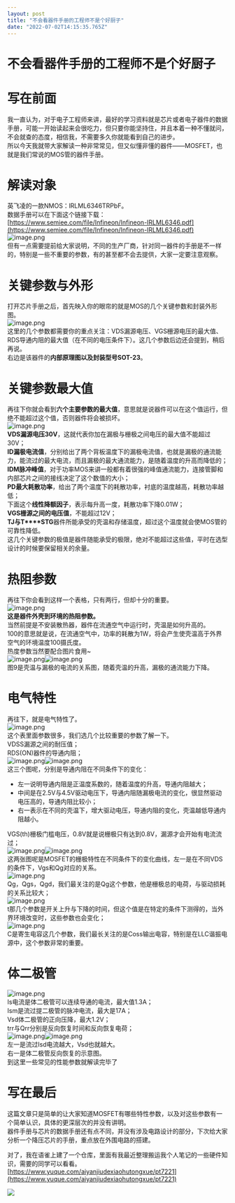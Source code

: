 ```yaml
---
layout: post
title: "不会看器件手册的工程师不是个好厨子"
date: "2022-07-02T14:15:35.765Z"
---
```

不会看器件手册的工程师不是个好厨子
=================

写在前面
====

我一直认为，对于电子工程师来讲，最好的学习资料就是芯片或者电子器件的数据手册，可能一开始读起来会很吃力，但只要你能坚持住，并且本着一种不懂就问，不会就查的态度，相信我，不需要多久你就能看到自己的进步。  
所以今天我就带大家解读一种非常常见，但又似懂非懂的器件——MOSFET，也就是我们常说的MOS管的器件手册。

解读对象
====

英飞凌的一款NMOS：lRLML6346TRPbF。  
数据手册可以在下面这个链接下载：[https://www.semiee.com/file/Infineon/Infineon-IRLML6346.pdf](https://www.semiee.com/file/Infineon/Infineon-IRLML6346.pdf)  
![image.png](https://cdn.nlark.com/yuque/0/2022/png/29409159/1656642235428-3f01b2b2-b320-4c1d-8a79-7b421028e424.png#clientId=u4df09f80-82ba-4&crop=0&crop=0&crop=1&crop=1&from=paste&height=184&id=u62d7b196&margin=%5Bobject%20Object%5D&name=image.png&originHeight=184&originWidth=995&originalType=binary&ratio=1&rotation=0&showTitle=false&size=19693&status=done&style=none&taskId=ud0b51acd-ec18-4f60-8b0b-e3400048f98&title=&width=995)  
但有一点需要提前给大家说明，不同的生产厂商，针对同一器件的手册是不一样的，特别是一些不重要的参数，有的甚至都不会去提供，大家一定要注意观察。

关键参数与外形
=======

打开芯片手册之后，首先映入你的眼帘的就是MOS的几个关键参数和封装外形图。  
![image.png](https://cdn.nlark.com/yuque/0/2022/png/29409159/1656642817085-ef843b0f-ff65-4040-b95b-ff54f146a5c8.png#clientId=u4df09f80-82ba-4&crop=0&crop=0&crop=1&crop=1&from=paste&height=223&id=u08d99a1d&margin=%5Bobject%20Object%5D&name=image.png&originHeight=357&originWidth=900&originalType=binary&ratio=1&rotation=0&showTitle=false&size=93475&status=done&style=none&taskId=uf697019c-ede7-4582-a9dd-697facf1680&title=&width=562)  
这里的几个参数都需要你的重点关注：VDS漏源电压、VGS栅源电压的最大值、RDS导通内阻的最大值（在不同的电压条件下）。这几个参数后边还会提到，稍后再说。  
右边是该器件的**内部原理图以及封装型号SOT-23**。

关键参数最大值
=======

再往下你就会看到**六个主要参数的最大值**，意思就是说器件可以在这个值运行，但绝不能超过这个值，否则器件将会被损坏。  
![image.png](https://cdn.nlark.com/yuque/0/2022/png/29409159/1656643534997-4bb42395-e925-46e3-ae26-096aada19ace.png#clientId=u4df09f80-82ba-4&crop=0&crop=0&crop=1&crop=1&from=paste&height=290&id=ud95e90f3&margin=%5Bobject%20Object%5D&name=image.png&originHeight=290&originWidth=882&originalType=binary&ratio=1&rotation=0&showTitle=false&size=73996&status=done&style=none&taskId=u49ca43e8-0ca0-40d5-8a74-1ffde8d779c&title=&width=882)  
**V****DS****漏源电压30V**，这就代表你加在漏极与栅极之间电压的最大值不能超过30V；  
**I****D****漏极电流值**，分别给出了两个背板温度下的漏极电流值，也就是漏极的通流能力，能流过的最大电流，而且漏极的最大通流能力，是随着温度的升高而降低的；  
**I****DM****脉冲峰值**，对于功率MOS来讲一般都有着很强的峰值通流能力，连接管脚和内部芯片之间的接线决定了这个数值的大小；  
**P****D****最大耗散功率**，给出了两个温度下的耗散功率，衬底的温度越高，耗散功率越低；  
下面这个**线性降额因子**，表示每升高一度，耗散功率下降0.01W；  
**V****GS****栅源之间的电压值**，不能超过12V；  
**T****J****与T\*\*\*\*STG**器件所能承受的壳温和存储温度，超过这个温度就会使MOS管的可靠性降低。  
这几个关键参数的极值是器件随能承受的极限，绝对不能超过这些值，平时在选型设计的时候要保留相关的余量。

热阻参数
====

再往下你会看到这样一个表格，只有两行，但却十分的重要。  
![image.png](https://cdn.nlark.com/yuque/0/2022/png/29409159/1656644539893-189de24c-66c4-4f17-829c-6739dd4cfb06.png#clientId=u4df09f80-82ba-4&crop=0&crop=0&crop=1&crop=1&from=paste&height=108&id=uff806b0d&margin=%5Bobject%20Object%5D&name=image.png&originHeight=108&originWidth=860&originalType=binary&ratio=1&rotation=0&showTitle=false&size=24892&status=done&style=none&taskId=u2e8c2f2a-e7e2-4430-8a34-23c8191029d&title=&width=860)  
**这是器件外壳到环境的热阻参数。**  
当然前提是不安装散热器，器件在流通空气中运行时，壳温是如何升高的。  
100的意思就是说，在流通空气中，功率的耗散为1W，将会产生使壳温高于外界空气的环境温度100摄氏度。  
热度参数当然要配合图片食用~  
![image.png](https://cdn.nlark.com/yuque/0/2022/png/29409159/1656644920114-634897cb-7693-4df7-9715-d5318f930b3a.png#clientId=u4df09f80-82ba-4&crop=0&crop=0&crop=1&crop=1&from=paste&height=279&id=ub6a24967&margin=%5Bobject%20Object%5D&name=image.png&originHeight=486&originWidth=448&originalType=binary&ratio=1&rotation=0&showTitle=false&size=33843&status=done&style=none&taskId=u52545143-debd-493f-8f91-594325c25d7&title=&width=257)![image.png](https://cdn.nlark.com/yuque/0/2022/png/29409159/1656644932224-94da7640-4aa7-4bb3-a396-2f6a85c959c6.png#clientId=u4df09f80-82ba-4&crop=0&crop=0&crop=1&crop=1&from=paste&height=234&id=u9ad17878&margin=%5Bobject%20Object%5D&name=image.png&originHeight=472&originWidth=919&originalType=binary&ratio=1&rotation=0&showTitle=false&size=116237&status=done&style=none&taskId=u6c84465b-d1b9-42f9-befc-cafc74811f4&title=&width=455)  
图9是壳温与漏极的电流的关系图，随着壳温的升高，漏极的通流能力下降。

电气特性
====

再往下，就是电气特性了。  
![image.png](https://cdn.nlark.com/yuque/0/2022/png/29409159/1656670078485-47055f68-007c-420c-ab65-6c98545d17bd.png#clientId=ude3eec65-2e8a-4&crop=0&crop=0&crop=1&crop=1&from=paste&height=471&id=u9f7a8e6b&margin=%5Bobject%20Object%5D&name=image.png&originHeight=589&originWidth=870&originalType=binary&ratio=1&rotation=0&showTitle=false&size=186590&status=done&style=none&taskId=u7696e5a4-5004-477f-b4e6-a29c611fa2a&title=&width=696)  
这个表里面参数很多，我们选几个比较重要的参数了解一下。  
VDSS漏源之间的耐压值；  
RDS(ON)器件的导通内阻；  
![image.png](https://cdn.nlark.com/yuque/0/2022/png/29409159/1656670749691-391c7385-9c79-4fc5-85b2-b36fe5ed5424.png#clientId=ude3eec65-2e8a-4&crop=0&crop=0&crop=1&crop=1&from=paste&height=209&id=u1e4286d2&margin=%5Bobject%20Object%5D&name=image.png&originHeight=523&originWidth=566&originalType=binary&ratio=1&rotation=0&showTitle=false&size=49456&status=done&style=none&taskId=u7a39ad70-3ee9-4204-8486-991c39aa6a0&title=&width=225.8000030517578)![image.png](https://cdn.nlark.com/yuque/0/2022/png/29409159/1656670784022-a54dabb8-9a53-4bab-807e-3388d5221089.png#clientId=ude3eec65-2e8a-4&crop=0&crop=0&crop=1&crop=1&from=paste&height=226&id=u2e6729d1&margin=%5Bobject%20Object%5D&name=image.png&originHeight=522&originWidth=1097&originalType=binary&ratio=1&rotation=0&showTitle=false&size=98180&status=done&style=none&taskId=u76dc67af-5fdf-41e8-9b2a-15e3a3afbea&title=&width=474)  
这三个图呢，分别是导通内阻在不同条件下的变化：

*   左一说明导通内阻是正温度系数的，随着温度的升高，导通内阻越大；
*   中间是在2.5V与4.5V驱动电压下，导通内阻随漏极电流的变化，很显然驱动电压高的，导通内阻比较小；
*   右一表示在不同的壳温下，增大驱动电压，导通内阻的变化，壳温越低导通内阻越小。

VGS(th)栅极门槛电压，0.8V就是说栅极只有达到0.8V，漏源才会开始有电流流过；  
![image.png](https://cdn.nlark.com/yuque/0/2022/png/29409159/1656671298742-17dc8dfd-19b4-4bf9-8277-60990cf1bdf8.png#clientId=ude3eec65-2e8a-4&crop=0&crop=0&crop=1&crop=1&from=paste&height=312&id=u6f142b16&margin=%5Bobject%20Object%5D&name=image.png&originHeight=509&originWidth=557&originalType=binary&ratio=1&rotation=0&showTitle=false&size=64961&status=done&style=none&taskId=u531fea63-a03a-4991-813e-272fa2b78a3&title=&width=341.6000061035156)![image.png](https://cdn.nlark.com/yuque/0/2022/png/29409159/1656671452464-01eadfdc-fb75-41b1-9c3c-3d77da647b98.png#clientId=ude3eec65-2e8a-4&crop=0&crop=0&crop=1&crop=1&from=paste&height=315&id=u0287f953&margin=%5Bobject%20Object%5D&name=image.png&originHeight=521&originWidth=554&originalType=binary&ratio=1&rotation=0&showTitle=false&size=51148&status=done&style=none&taskId=ud0f914bf-9080-4aff-859e-0a32c027a17&title=&width=335.20001220703125)  
这两张图呢是MOSFET的栅极特性在不同条件下的变化曲线，左一是在不同VDS的条件下，Vgs和Qg对应的关系。  
![image.png](https://cdn.nlark.com/yuque/0/2022/png/29409159/1656671748353-a93a2342-ab4f-4227-b50a-2ab658d1504c.png#clientId=ude3eec65-2e8a-4&crop=0&crop=0&crop=1&crop=1&from=paste&height=78&id=u51552a3e&margin=%5Bobject%20Object%5D&name=image.png&originHeight=98&originWidth=1074&originalType=binary&ratio=1&rotation=0&showTitle=false&size=30897&status=done&style=none&taskId=uf0eef416-aa2a-441f-85f3-879fcf46f0c&title=&width=859.2)  
Qg，Qgs，Qgd，我们最关注的是Qg这个参数，他是栅极总的电荷，与驱动损耗的关系比较大；  
![image.png](https://cdn.nlark.com/yuque/0/2022/png/29409159/1656671733766-36b36b4c-c9d2-49d2-90a4-158dd11309ef.png#clientId=ude3eec65-2e8a-4&crop=0&crop=0&crop=1&crop=1&from=paste&height=100&id=u25fe0ef7&margin=%5Bobject%20Object%5D&name=image.png&originHeight=125&originWidth=1092&originalType=binary&ratio=1&rotation=0&showTitle=false&size=29110&status=done&style=none&taskId=u2c3d43ea-ea68-4745-8a0d-6b040ebe6d1&title=&width=873.6)  
t那几个参数是开关上升与下降的时间，但这个值是在特定的条件下测得的，当外界环境改变时，这些参数也会变化；  
![image.png](https://cdn.nlark.com/yuque/0/2022/png/29409159/1656671708827-190582b3-9850-4104-9697-f12c45883a43.png#clientId=ude3eec65-2e8a-4&crop=0&crop=0&crop=1&crop=1&from=paste&height=80&id=ue60885c4&margin=%5Bobject%20Object%5D&name=image.png&originHeight=100&originWidth=1079&originalType=binary&ratio=1&rotation=0&showTitle=false&size=28727&status=done&style=none&taskId=u5fe08c77-b42c-43cb-b7e1-5d2902c9111&title=&width=863.2)  
C是寄生电容这几个参数，我们最长关注的是Coss输出电容，特别是在LLC谐振电源中，这个参数非常的重要。

体二极管
====

![image.png](https://cdn.nlark.com/yuque/0/2022/png/29409159/1656671806606-362f6d10-5002-4b8e-9d6d-4a6ee91fb206.png#clientId=ude3eec65-2e8a-4&crop=0&crop=0&crop=1&crop=1&from=paste&height=234&id=u0c93a8aa&margin=%5Bobject%20Object%5D&name=image.png&originHeight=292&originWidth=1077&originalType=binary&ratio=1&rotation=0&showTitle=false&size=97011&status=done&style=none&taskId=ud6dc24af-0e6d-4758-aac7-dbb593a50b1&title=&width=861.6)  
Is电流是体二极管可以连续导通的电流，最大值1.3A；  
Ism是流过提二极管的脉冲电流，最大是17A；  
Vsd体二极管的正向压降，最大1.2V；  
trr与Qrr分别是反向恢复时间和反向恢复电荷；  
![image.png](https://cdn.nlark.com/yuque/0/2022/png/29409159/1656671978545-bbf59ed2-c4b2-48b4-bf29-1b5cf737e12b.png#clientId=ude3eec65-2e8a-4&crop=0&crop=0&crop=1&crop=1&from=paste&height=278&id=ud1b88484&margin=%5Bobject%20Object%5D&name=image.png&originHeight=591&originWidth=564&originalType=binary&ratio=1&rotation=0&showTitle=false&size=61210&status=done&style=none&taskId=ud7e23e71-3ed5-4e8a-b730-4d094bf20b9&title=&width=265.20001220703125)![image.png](https://cdn.nlark.com/yuque/0/2022/png/29409159/1656672253581-c81743e5-ed4c-4ca0-ab4b-20211f4fefa6.png#clientId=ude3eec65-2e8a-4&crop=0&crop=0&crop=1&crop=1&from=paste&height=198&id=u06465287&margin=%5Bobject%20Object%5D&name=image.png&originHeight=308&originWidth=544&originalType=binary&ratio=1&rotation=0&showTitle=false&size=34914&status=done&style=none&taskId=ua9d4c2e3-413b-443e-ba39-0e27cf4cbac&title=&width=349.20001220703125)  
左一是流过Isd电流越大，Vsd也就越大。  
右一是体二极管反向恢复的示意图。  
到这里一些常见的性能参数就解读完毕了

写在最后
====

这篇文章只是简单的让大家知道MOSFET有哪些特性参数，以及对这些参数有一个简单认识，具体的更深层次的并没有讲明。  
器件手册与芯片的数据手册还有点不同，并没有涉及电路设计的部分，下次给大家分析一个降压芯片的手册，重点放在外围电路的搭建。

对了，我在语雀上建了一个仓库，里面有我最近整理搬运我个人笔记的一些硬件知识，需要的同学可以看看。[https://www.yuque.com/aiyanjiudexiaohutongxue/pt7221](https://www.yuque.com/aiyanjiudexiaohutongxue/pt7221)

![](https://img2022.cnblogs.com/blog/2555173/202207/2555173-20220702085939849-800123577.png)

​  
​​​​